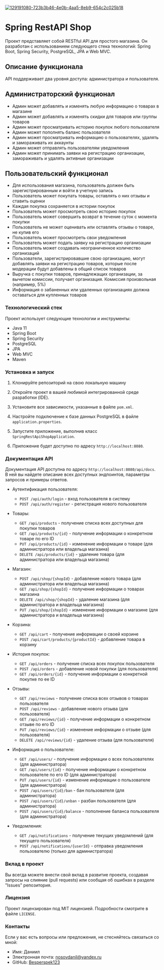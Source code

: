 <a href="https://ibb.co/RCX7Rz7"><img src="https://i.ibb.co/MRz9FM9/129191080-723b3b46-4e0b-4aa5-8eb9-654c2c025b18.png" alt="129191080-723b3b46-4e0b-4aa5-8eb9-654c2c025b18" border="0"></a>


# Spring RestAPI Shop

Проект представляет собой RESTful API для простого магазина. Он разработан с использованием следующего стека технологий: Spring Boot, Spring Security, PostgreSQL, JPA и Web MVC.

## Описание функционала

API поддерживает два уровня доступа: администратора и пользователя.

## Администраторский функционал

- Админ может добавлять и изменять любую информацию о товарах в магазине
- Админ может добавлять и изменять скидки для товаров или группы товаров
- Админ может просматривать историю покупок любого пользователя
- Админ может пополнять баланс пользователя
- Админ может просматривать информацию о пользователях, удалять и замораживать их аккаунты
- Админ может отправлять пользователям уведомления
- Админ может принимать заявки на регистрацию организации, замораживать и удалять активные организации

## Пользовательский функционал

- Для использования магазина, пользователь должен быть зарегистрированным и войти в учетную запись
- Пользователь может покупать товары, оставлять о них отзывы и ставить оценки
- Каждая покупка сохраняется в истории покупок
- Пользователь может просмотреть свою историю покупок
- Пользователь может совершить возврат в течение суток с момента покупки
- Пользователь не может оценивать или оставлять отзывы о товаре, не купив его
- Пользователь может просмотреть свои уведомления
- Пользователь может подать заявку на регистрацию организации
- Пользователь может создавать неограниченное количество организаций
- Пользователи, зарегистрировавшие свою организацию, могут добавлять заявки на регистрацию товаров, которые после модерации будут добавлены в общий список товаров
- Выручка с покупки товаров, принадлежащих организации, за вычетом комиссии, получает организация. Комиссия произвольная (например, 5%)
- Информация о забаненных или удаленных организациях должна оставаться для купленных товаров


### Технологический стек
Проект использует следующие технологии и инструменты:

- Java 11
- Spring Boot
- Spring Security
- PostgreSQL
- JPA
- Web MVC
- Maven

### Установка и запуск

1. Клонируйте репозиторий на свою локальную машину

2. Откройте проект в вашей любимой интегрированной среде разработки (IDE).

3. Установите все зависимости, указанные в файле `pom.xml`.

4. Настройте подключение к базе данных PostgreSQL в файле `application.properties`.

5. Запустите приложение, выполнив класс `SpringRestApiShopApplication`.

6. Приложение будет доступно по адресу `http://localhost:8080`.

### Документация API
Документация API доступна по адресу `http://localhost:8080/api/docs`. В ней вы найдете описание всех доступных эндпоинтов, параметры запросов и примеры ответов.
- Аутентификация пользователя:
  - `POST /api/auth/login` - вход пользователя в систему
  - `POST /api/auth/register` - регистрация нового пользователя

- Товары:
  - `GET /api/products` - получение списка всех доступных для покупки товаров
  - `GET /api/products/{id}` - получение информации о конкретном товаре по его ID
  - `PUT /api/products/{id}` - изменение информации о товаре (для администратора или владельца магазина)
  - `DELETE /api/products/{id}` - удаление товара (для администратора или владельца магазина)

- Магазин:
  - `POST /api/shop/{shopId}` - добавление нового товара (для администратора или владельца магазина)
  - `GET /api/shop/{shopId}` - получение информации о товарах магазина
  - `DELETE /api/shop/{shopId}` - удаление магазина (для администратора и владельца магазина)
  - `PUT /api/shop/{shopId}` - изменение информации о магазине (для администратора и владельца магазина)

- Корзина:
  - `GET /api/cart` - получение информации о своей корзине
  - `POST /api/cart/products/{productId}` - добавление товара в корзину

- История покупок:
  - `GET /api/orders` - получение списка всех покупок пользователя
  - `POST /api/orders` - добавление новой покупки (для пользователя)
  - `GET /api/orders/{id}` - получение информации о конкретной покупке по ее ID

- Отзывы:
  - `GET /api/reviews` - получение списка всех отзывов о товарах пользователя
  - `POST /api/reviews` - добавление нового отзыва (для пользователя)
  - `GET /api/reviews/{id}` - получение информации о конкретном отзыве по его ID
  - `PUT /api/reviews/{id}` - изменение информации о отзыве (для пользователя)
  - `DELETE /api/reviews/{id}` - удаление отзыва (для пользователя)

- Информация о пользователе:
  - `GET /api/users/` - получение информации о всех пользователях (для администратора)
  - `GET /api/users/{id}` - получение информации о конкретном пользователе по его ID (для администратора)
  - `PUT /api/users/{id}` - изменение информации о пользователе (для администратора)
  - `POST /api/users/{id}/ban` - бан пользователя (для администратора)
  - `POST /api/users/{id}/unban` - разбан пользователя (для администратора)
  - `POST /api/users/{id}/balance` - пополнение баланса пользователя (для администратора)

- Уведомления:
  - `GET /api/notifications` - получение текущих уведомлений (для текущего пользователя)
  - `POST /api/notifications/{userId}` - отправка уведомления пользователю (только для администратора)


### Вклад в проект
Вы всегда можете внести свой вклад в развитие проекта, создавая запросы на слияние (pull requests) или сообщая об ошибках в разделе "Issues" репозитория.

### Лицензия
Проект лицензирован под MIT лицензией. Подробности смотрите в файле `LICENSE`.

### Контакты
Если у вас есть вопросы или предложения, не стесняйтесь связаться со мной:

- Имя: Даниил
- Электронная почта: nosovdanil@yandex.ru
- GitHub: [Besperspek123](https://github.com/Besperspek123)

